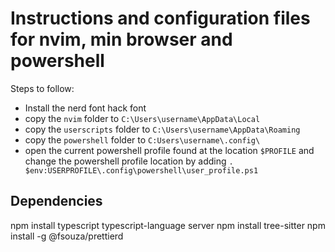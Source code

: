 # Instructions and configuration files for nvim, min browser and powershell
Steps to follow:
* Install the nerd font hack font
* copy the `nvim` folder to `C:\Users\username\AppData\Local`
* copy the `userscripts` folder to `C:\Users\username\AppData\Roaming` 
* copy the `powershell` folder to `C:Users\username\.config\`
* open the current powershell profile found at the location `$PROFILE` and change the powershell profile location by adding 
`. $env:USERPROFILE\.config\powershell\user_profile.ps1`

## Dependencies 

npm install typescript typescript-language server
npm install tree-sitter
npm install -g @fsouza/prettierd
